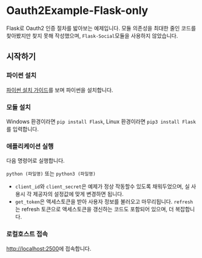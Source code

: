 # Oauth2Example-Flask-only

Flask로 Oauth2 인증 절차를 밟아보는 예제입니다. 모듈 의존성을 최대한 줄인 코드를 찾아봤지만 찾지 못해 작성했으며, ```Flask-Social```모듈을 사용하지 않았습니다.

## 시작하기
### 파이썬 설치
[파이썬 설치 가이드](https://github.com/404-sdok/how-to-python/blob/master/0.md)를 보며 파이썬을 설치합니다.
### 모듈 설치
Windows 환경이라면 ```pip install Flask```, Linux 환경이라면 ```pip3 install Flask```를 입력합니다.
### 애플리케이션 실행
다음 명령어로 실행합니다.

```python (파일명)``` 또는 ```python3 (파일명)```

 * `client_id`와 `client_secret`은 예제가 정상 작동할수 있도록 채워두었으며, 실 사용시 각 제공자의 설정값에 맞게 변경하면 됩니다.
 * `get_token`은 액세스토큰을 받아 사용자 정보를 불러오고 마무리됩니다. `refresh`는 refresh 토큰으로 액세스토큰을 갱신하는 코드도 포함되어 있으며, 더 복잡합니다.

### 로컬호스트 접속
[http://localhost:2500](http://localhost:2500)에 접속합니다.
